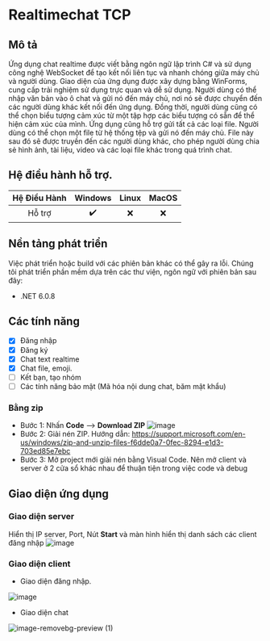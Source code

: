 # Realtimechat TCP
## Mô tả
Ứng dụng chat realtime được viết bằng ngôn ngữ lập trình C# và sử dụng công nghệ WebSocket để tạo kết nối liên tục và nhanh chóng giữa máy chủ và người dùng. Giao diện của ứng dụng được xây dựng bằng WinForms, cung cấp trải nghiệm sử dụng trực quan và dễ sử dụng.
Người dùng có thể nhập văn bản vào ô chat và gửi nó đến máy chủ, nơi nó sẽ được chuyển đến các người dùng khác kết nối đến ứng dụng. Đồng thời, người dùng cũng có thể chọn biểu tượng cảm xúc từ một tập hợp các biểu tượng có sẵn để thể hiện cảm xúc của mình.
Ứng dụng cũng hỗ trợ gửi tất cả các loại file. Người dùng có thể chọn một file từ hệ thống tệp và gửi nó đến máy chủ. File này sau đó sẽ được truyền đến các người dùng khác, cho phép người dùng chia sẻ hình ảnh, tài liệu, video và các loại file khác trong quá trình chat.
## Hệ điều hành hỗ trợ.
| Hệ Điều Hành | Windows    | Linux   | MacOS|
| :---:   | :---: | :---: | :---: |
| Hỗ trợ | ✔️  | ❌  |  ❌ |
## Nền tảng phát triển
Việc phát triển hoặc build với các phiên bản khác có thể gây ra lỗi.
Chúng tôi phát triển phần mềm dựa trên các thư viện, ngôn ngữ với phiên bản sau đây:
  - .NET 6.0.8
## Các tính năng
  - [x] Đăng nhập
  - [x] Đăng ký
  - [x] Chat text realtime
  - [x] Chat file, emoji.
  - [ ] Kết bạn, tạo nhóm
  - [ ] Các tính năng bảo mật (Mã hóa nội dung chat, băm mật khẩu)
  ### Bằng zip
  - Bước 1: Nhấn **Code** -->  **Download ZIP**
 ![image](https://github.com/tdphatstudy/ODZ_WifiManager/assets/124871402/afd1b8d6-4b20-452a-8dc7-10629f703ac9)
 - Bước 2: Giải nén ZIP. Hướng dẫn: https://support.microsoft.com/en-us/windows/zip-and-unzip-files-f6dde0a7-0fec-8294-e1d3-703ed85e7ebc
  - Bước 3: Mở project mới giải nén bằng Visual Code. Nên mở client và server ở 2 cửa sổ khác nhau để thuận tiện trong việc code và debug
## Giao diện ứng dụng
### Giao diện server
Hiển thị IP server, Port, Nút **Start** và màn hình hiển thị danh sách các client đăng nhập
![image](https://github.com/tdphatstudy/Realtimechat_TCP/assets/124871402/df800cb1-a6e6-4606-a17c-a7ff532edd41)
### Giao diện client
  - Giao diện đăng nhập.
 
![image](https://github.com/tdphatstudy/Realtimechat_TCP/assets/124871402/6059c846-3057-4d97-b77c-06f2dd571304)

  - Giao diện chat
 
 
 ![image-removebg-preview (1)](https://github.com/tdphatstudy/Realtimechat_TCP/assets/124871402/9c0220ab-6f4c-4a39-b792-2803a8c25664)

  


 
